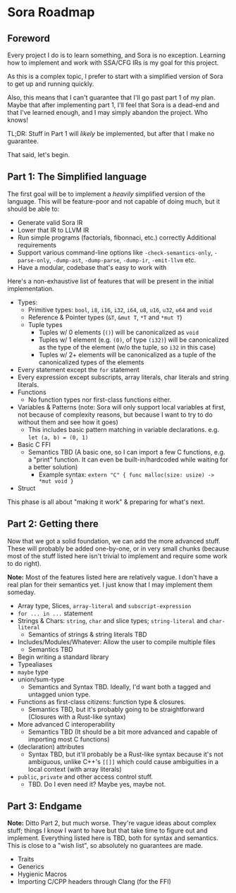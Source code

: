 # Sora Roadmap

## Foreword

Every project I do is to learn something, and Sora is no exception. Learning how to implement and work with SSA/CFG IRs is my goal for this project.

As this is a complex topic, I prefer to start with a simplified version of Sora to get up and running quickly.

Also, this means that I can't guarantee that I'll go past part 1 of my plan. Maybe that after implementing part 1, I'll feel that Sora is a dead-end and that I've learned enough, and I may simply abandon the project. Who knows!

TL;DR: Stuff in Part 1 will *likely* be implemented, but after that I make no guarantee.

That said, let's begin.

## Part 1: The Simplified language

The first goal will be to implement a *heavily* simplified version of the language. This will be feature-poor and not capable of doing much, but it should be able to:
- Generate valid Sora IR
- Lower that IR to LLVM IR
- Run simple programs (factorials, fibonnaci, etc.) correctly
Additional requirements
- Support various command-line options like `-check-semantics-only`, `-parse-only`, `-dump-ast`, `-dump-parse`, `-dump-ir`, `-emit-llvm` etc.
- Have a modular, codebase that's easy to work with

Here's a non-exhaustive list of features that will be present in the initial implementation.
- Types:
  - Primitive types: `bool`, `i8`, `i16`, `i32`, `i64`, `u8`, `u16`, `u32`, `u64` and `void`
  - Reference & Pointer types (`&T`, `&mut T`, `*T` and `*mut T`)
  - Tuple types
    - Tuples w/ 0 elements (`()`) will be canonicalized as `void`
    - Tuples w/ 1 element (e.g. `(0)`, of type `(i32)`) will be canonicalized as the type of the element (w/o the tuple, so `i32` in this case)
    - Tuples w/ 2+ elements will be canonicalized as a tuple of the canonicalized types of the elements
- Every statement except the `for` statement 
- Every expression except subscripts, array literals, char literals and string literals.
- Functions
  - No function types nor first-class functions either.
- Variables & Patterns (note: Sora will only support local variables at first, not because of complexity reasons, but because I want to try to do without them and see how it goes)
  - This includes basic pattern matching in variable declarations. e.g. `let (a, b) = (0, 1)`
- Basic C FFI
  - Semantics TBD (A basic one, so I can import a few C functions, e.g. a "print" function. It can even be built-in/hardcoded while waiting for a better solution)
    - Example syntax: `extern "C" { func malloc(size: usize) -> *mut void }`
- Struct

This phase is all about "making it work" & preparing for what's next.

## Part 2: Getting there

Now that we got a solid foundation, we can add the more advanced stuff. These will probably be added one-by-one, or in very small chunks (because most of the stuff listed here isn't trivial to implement and require some work to do right).

**Note:** Most of the features listed here are relatively vague. I don't have a real plan for their semantics yet. I just know that I may implement them someday.

- Array type, Slices, `array-literal` and `subscript-expression`
- `for ... in ...` statement
- Strings & Chars: `string`, `char` and slice types; `string-literal` and `char-literal`
  - Semantics of strings & string literals TBD
- Includes/Modules/Whatever: Allow the user to compile multiple files
  - Semantics TBD
- Begin writing a standard library
- Typealiases
- `maybe` type
- union/sum-type
  - Semantics and Syntax TBD. Ideally, I'd want both a tagged and untagged union type.
- Functions as first-class citizens: function type & closures.
  - Semantics TBD, but it's probably going to be straightforward (Closures with a Rust-like syntax)
- More advanced C interoperability
  - Semantics TBD (It should be a bit more advanced and capable of importing most C functions)
- (declaration) attributes
  - Syntax TBD, but it'll probably be a Rust-like syntax because it's not ambiguous, unlike C++'s `[[]]` which could cause ambiguities in a local context (with array literals)
- `public`, `private` and other access control stuff.
  - TBD. Do I even need it? Maybe yes, maybe not.

## Part 3: Endgame

**Note:** Ditto Part 2, but much worse. They're vague ideas about complex stuff; things I know I want to have but that take time to figure out and implement. Everything listed here is TBD, both for syntax and semantics. This is close to a "wish list", so absolutely no guarantees are made.

- Traits
- Generics
- Hygienic Macros
- Importing C/CPP headers through Clang (for the FFI)

